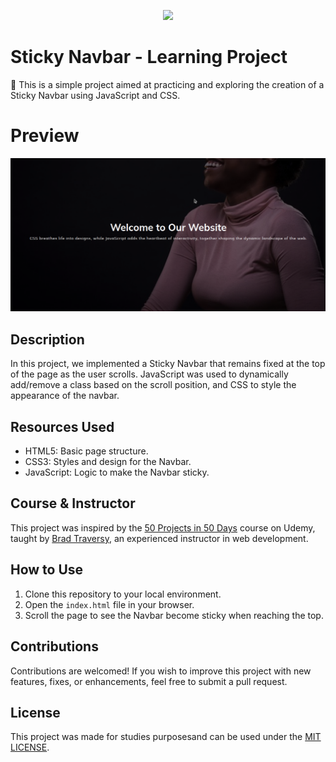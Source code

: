 <p align="center">
  <img src="https://skillicons.dev/icons?i=css,javascript" />
</p>

# Sticky Navbar - Learning Project

🚀 This is a simple project aimed at practicing and exploring the creation of a Sticky Navbar using JavaScript and CSS.

# Preview

<p align="center">
  <img src="1.png" alt="website" />
</p>

## Description

In this project, we implemented a Sticky Navbar that remains fixed at the top of the page as the user scrolls. JavaScript was used to dynamically add/remove a class based on the scroll position, and CSS to style the appearance of the navbar.

## Resources Used

- HTML5: Basic page structure.
- CSS3: Styles and design for the Navbar.
- JavaScript: Logic to make the Navbar sticky.

## Course & Instructor

This project was inspired by the [50 Projects in 50 Days](https://www.udemy.com/course/50-projects-50-days/) course on Udemy, taught by [Brad Traversy](http://www.traversymedia.com/), an experienced instructor in web development.

## How to Use

1. Clone this repository to your local environment.
2. Open the `index.html` file in your browser.
3. Scroll the page to see the Navbar become sticky when reaching the top.

## Contributions

Contributions are welcomed! If you wish to improve this project with new features, fixes, or enhancements, feel free to submit a pull request.

## License

This project was made for studies purposesand can be used under the [MIT LICENSE](https://opensource.org/license/mit/).
